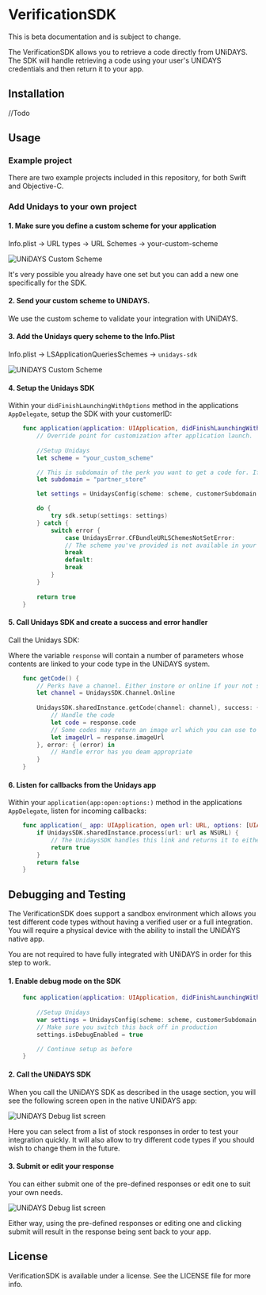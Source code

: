 # VerificationSDK

This is beta documentation and is subject to change.

The VerificationSDK allows you to retrieve a code directly from UNiDAYS. The SDK will handle retrieving a code using your user's UNiDAYS credentials and then return it to your app.

## Installation

//Todo

## Usage

### Example project

There are two example projects included in this repository, for both Swift and Objective-C.

### Add Unidays to your own project

#### 1. Make sure you define a custom scheme for your application

Info.plist -> URL types -> URL Schemes -> your-custom-scheme

![UNiDAYS Custom Scheme](https://raw.githubusercontent.com/MyUNiDAYS/VerificationSDK.iOS/develop/docs/usage-url-schemes.png) 

It's very possible you already have one set but you can add a new one specifically for the SDK.

#### 2. Send your custom scheme to UNiDAYS. 

We use the custom scheme to validate your integration with UNiDAYS.

#### 3. Add the Unidays query scheme to the Info.Plist

Info.plist -> LSApplicationQueriesSchemes -> `unidays-sdk`

![UNiDAYS Custom Scheme](https://raw.githubusercontent.com/MyUNiDAYS/VerificationSDK.iOS/develop/docs/usage-query-scheme.png) 

#### 4. Setup the Unidays SDK

Within your `didFinishLaunchingWithOptions` method in the applications `AppDelegate`, setup the SDK with your customerID:

```swift
    func application(application: UIApplication, didFinishLaunchingWithOptions launchOptions: [NSObject: AnyObject]?) -> Bool {
        // Override point for customization after application launch.
        
        //Setup Unidays
        let scheme = "your_custom_scheme"

        // This is subdomain of the perk you want to get a code for. If in doubt what this is speak to your UNiDAYS representative.
        let subdomain = "partner_store"

        let settings = UnidaysConfig(scheme: scheme, customerSubdomain: subdomain)

        do {
            try sdk.setup(settings: settings)
        } catch {
            switch error {
                case UnidaysError.CFBundleURLSChemesNotSetError:
                // The scheme you've provided is not available in your info.plist we will not be able to return the user to your app correctly.
                break
                default:
                break
            }
        }
        
        return true
    }
```

#### 5. Call Unidays SDK and create a success and error handler

Call the Unidays SDK:

Where the variable `response` will contain a number of parameters whose contents are linked to your code type in the UNiDAYS system. 

```swift
    func getCode() {
        // Perks have a channel. Either instore or online if your not sure which you should be using then speak to your unidays representative.
        let channel = UnidaysSDK.Channel.Online
        
        UnidaysSDK.sharedInstance.getCode(channel: channel), success: { (response)
            // Handle the code
            let code = response.code
            // Some codes may return an image url which you can use to show a barcode or QR code where relevant.
            let imageUrl = response.imageUrl
        }, error: { (error) in
            // Handle error has you deam appropriate
        }
    }
```

#### 6. Listen for callbacks from the Unidays app

Within your `application(app:open:options:)` method in the applications `AppDelegate`, listen for incoming callbacks:

```swift
    func application(_ app: UIApplication, open url: URL, options: [UIApplicationOpenURLOptionsKey : Any] = [:]) -> Bool {
        if UnidaysSDK.sharedInstance.process(url: url as NSURL) {
            // The UnidaysSDK handles this link and returns it to either your error handler or the success handler
            return true
        }
        return false
    }
```

## Debugging and Testing

The VerificationSDK does support a sandbox environment which allows you test different code types without having a verified user or a full integration. You will require a physical device with the ability to install the UNiDAYS native app.

You are not required to have fully integrated with UNiDAYS in order for this step to work.

#### 1. Enable debug mode on the SDK

```swift
    func application(application: UIApplication, didFinishLaunchingWithOptions launchOptions: [NSObject: AnyObject]?) -> Bool {
        
        //Setup Unidays
        var settings = UnidaysConfig(scheme: scheme, customerSubdomain: subdomain)
        // Make sure you switch this back off in production
        settings.isDebugEnabled = true 

        // Continue setup as before
    }
```

#### 2. Call the UNiDAYS SDK

When you call the UNiDAYS SDK as described in the usage section, you will see the following screen open in the native UNiDAYS app:

![UNiDAYS Debug list screen](https://raw.githubusercontent.com/MyUNiDAYS/VerificationSDK.iOS/develop/docs/debug-list.png) 

Here you can select from a list of stock responses in order to test your integration quickly. It will also allow to try different code types if you should wish to change them in the future.

#### 3. Submit or edit your response

You can either submit one of the pre-defined responses or edit one to suit your own needs.

![UNiDAYS Debug list screen](https://raw.githubusercontent.com/MyUNiDAYS/VerificationSDK.iOS/develop/docs/debug-edit-response.png) 

Either way, using the pre-defined responses or editing one and clicking submit will result in the response being sent back to your app.

## License

VerificationSDK is available under a license. See the LICENSE file for more info.
